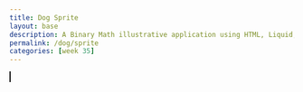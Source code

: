 ```yaml
---
title: Dog Sprite
layout: base
description: A Binary Math illustrative application using HTML, Liquid, and JavaScript.
permalink: /dog/sprite
categories: [week 35]
---
```


<html>
<head>
    <title>Dog Animation</title>
    <style>
        #canvas {
            border: 1px solid black;
        }
    </style>
</head>
<body>
    <canvas id="canvas" width="800" height="600"></canvas>
    <script>
        // Define the animation sequence
        var animationSequence = [
            { x: 0, y: 0 },
            { x: 1, y: 0 },
            { x: 2, y: 0 },
            { x: 3, y: 0 },
            { x: 4, y: 0 }
        ];
        // Load the sprite sheet image
        var spriteSheet = new Image();
        spriteSheet.src = "Dog Animation.png";
        // Define frame dimensions
        var frameWidth = 64;
        var frameHeight = 64;
        // Set up the canvas
        var canvas = document.getElementById("canvas");
        var context = canvas.getContext("2d");
        // Current frame index
        var currentFrame = 0;
        // Function to update the animation
        function update() {
            currentFrame = (currentFrame + 1) % animationSequence.length;
        }
        // Function to draw the current frame
        function draw() {
            var frame = animationSequence[currentFrame];
            var frameX = frame.x * frameWidth;
            var frameY = frame.y * frameHeight;
            context.clearRect(0, 0, canvas.width, canvas.height);
            context.drawImage(spriteSheet, frameX, frameY, frameWidth, frameHeight, 0, 0, frameWidth, frameHeight);
        }
        // Main animation loop
        function animate() {
            update();
            draw();
            requestAnimationFrame(animate);
        }
        // Start the animation loop
        animate();
    </script>
</body>
</html>
